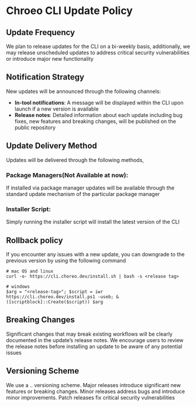 # Chroeo CLI Update Policy

## Update Frequency
We plan to release updates for the CLI on a bi-weekly basis, additionally, we may release unscheduled updates to 
address critical security vulnerabilities or introduce major new functionality

## Notification Strategy
New updates will be announced through the following channels:
- **In-tool notifications**: A message will be displayed within the CLI upon launch if a new version is available
- **Release notes**: Detailed information about each update including bug fixes, new features and breaking changes, will be published on the public repository

## Update Delivery Method
Updates will be delivered through the following methods,

### Package Managers(Not Available at now):
If installed via package manager updates will be available through the standard update mechanism of the particular package manager

### Installer Script:
Simply running the installer script will install the latest version of the CLI

## Rollback policy
If you encounter any issues with a new update, you can downgrade to the previous version by using the following command

```
# mac OS and linux
curl -o- https://cli.choreo.dev/install.sh | bash -s <release tag>

# windows
$arg = "<release-tag>"; $script = iwr https://cli.choreo.dev/install.ps1 -useb; & ([scriptblock]::Create($script)) $arg
```

## Breaking Changes
Significant changes that may break existing workflows will be clearly documented in the update’s release notes. 
We encourage users to review the release notes before installing an update to be aware of any potential issues

## Versioning Scheme
We use a <major>.<minor>.<patch> versioning scheme. Major releases introduce significant new features or breaking 
changes. Minor releases address bugs and introduce minor improvements. Patch releases fix critical security 
vulnerabilities
